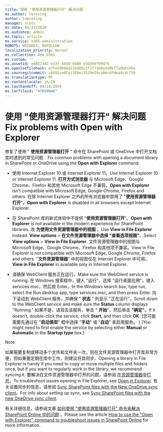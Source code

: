 ```yaml
---
title: 使用 "使用资源管理器打开" 解决问题
ms.author: toresing
author: tomresing
manager: scotv
ms.date: 04/21/2020
ms.audience: Admin
ms.topic: article
ms.service: o365-administration
ROBOTS: NOINDEX, NOFOLLOW
localization_priority: Normal
ms.collection: Adm_O365
ms.custom: ''
ms.assetid: ed852342-e33f-4450-8400-63d30df09476
ms.openlocfilehash: e7fe59b94d216d89c2f2f7100a3d8bf7a0b0196e
ms.sourcegitcommit: c6692ce0fa1358ec3529e59ca0ecdfdea4cdc759
ms.translationtype: MT
ms.contentlocale: zh-CN
ms.lasthandoff: 09/14/2020
ms.locfileid: "47659048"
---
```

# <a name="fix-problems-with-open-with-explorer"></a><span data-ttu-id="3711d-102">使用 "使用资源管理器打开" 解决问题</span><span class="sxs-lookup"><span data-stu-id="3711d-102">Fix problems with Open with Explorer</span></span>

<span data-ttu-id="3711d-103">修复了使用 " **使用资源管理器打开** " 命令在 SharePoint 或 OneDrive 中打开文档库时遇到的常见问题：</span><span class="sxs-lookup"><span data-stu-id="3711d-103">Fix common problems with opening a document library in SharePoint or OneDrive using the **Open with Explorer** command:</span></span> 
  
- <span data-ttu-id="3711d-104">使用 Internet Explorer 10 或 Internet Explorer 11。</span><span class="sxs-lookup"><span data-stu-id="3711d-104">Use Internet Explorer 10 or Internet Explorer 11.</span></span> <span data-ttu-id="3711d-105">**打开方式浏览器** 与 Microsoft Edge、Google Chrome、Firefox 和其他 Microsoft Edge 不兼容。</span><span class="sxs-lookup"><span data-stu-id="3711d-105">**Open with Explorer** isn't compatible with Microsoft Edge, Google Chrome, Firefox and others.</span></span> <span data-ttu-id="3711d-106">在除 Internet Explorer 之外的所有浏览器中禁用了 "**使用资源管理器打开**"。</span><span class="sxs-lookup"><span data-stu-id="3711d-106">**Open with Explorer** is disabled in all browsers except Internet Explorer.</span></span> 
    
- <span data-ttu-id="3711d-107">在 SharePoint 库的新式体验中不提供 "**使用资源管理器打开**"。</span><span class="sxs-lookup"><span data-stu-id="3711d-107">**Open with Explorer** is not available in the modern experience for SharePoint libraries.</span></span> <span data-ttu-id="3711d-108">改 **为使用文件资源管理器中的视图** 。</span><span class="sxs-lookup"><span data-stu-id="3711d-108">Use **View in File Explorer** instead.</span></span> <span data-ttu-id="3711d-109">**View options** \> **在文件资源管理器中选择 "查看选项视图"**。</span><span class="sxs-lookup"><span data-stu-id="3711d-109">Select **View options** \> **View in File Explorer**.</span></span> <span data-ttu-id="3711d-110">文件资源管理器中的视图与 Microsoft Edge、Google Chrome、Firefox 和其他项不兼容。</span><span class="sxs-lookup"><span data-stu-id="3711d-110">View in File Explorer is not compatible with Microsoft Edge, Google Chrome, Firefox and others.</span></span> <span data-ttu-id="3711d-111">"**文件资源管理器**" 中的视图仅在 Internet Explorer 中可用。</span><span class="sxs-lookup"><span data-stu-id="3711d-111">**View in File Explorer** in available only in Internet Explorer.</span></span> 
    
- <span data-ttu-id="3711d-112">请确保 WebClient 服务正在运行。</span><span class="sxs-lookup"><span data-stu-id="3711d-112">Make sure the WebClient service is running.</span></span> <span data-ttu-id="3711d-113">在 Windows 搜索框中，键入 "运行"，选择 "运行桌面应用"，键入 services.msc，然后按 Enter。</span><span class="sxs-lookup"><span data-stu-id="3711d-113">In the Windows search box, type run, select the Run desktop app, type services.msc, and then press Enter.</span></span> <span data-ttu-id="3711d-114">向下滚动到 WebClient 服务，并确保 " **状态** " 列显示 "正在运行"。</span><span class="sxs-lookup"><span data-stu-id="3711d-114">Scroll down to the WebClient service and make sure the **Status** column displays "Running."</span></span> <span data-ttu-id="3711d-115">如果不是，请双击该服务，单击 " **开始**"，然后单击 **"确定"**。</span><span class="sxs-lookup"><span data-stu-id="3711d-115">If it doesn't, double-click the service, click **Start**, and then click **OK**.</span></span> <span data-ttu-id="3711d-116"> (您可能需要先通过在 "**启动类型**" 框中选择 "**手动**" 或 "**自动**" 来启用服务。 ) </span><span class="sxs-lookup"><span data-stu-id="3711d-116">(You might need to first enable the service by selecting either **Manual** or **Automatic** in the **Startup type** box.)</span></span> 
    
> [!NOTE]
> <span data-ttu-id="3711d-117">如果需要复制或移动多个文件和文件夹一次，则在文件资源管理器中打开库非常方便，但如果要定期在库中工作，则建议将其同步。</span><span class="sxs-lookup"><span data-stu-id="3711d-117">Opening a library in File Explorer is handy if you need to copy or move multiple files and folders once, but if you want to regularly work in the library, we recommend syncing it.</span></span> <span data-ttu-id="3711d-118">要解决在文件资源管理器中打开的问题，请参阅 [在资源管理器中打开](https://go.microsoft.com/fwlink/?linkid=871665)。</span><span class="sxs-lookup"><span data-stu-id="3711d-118">To troubleshoot issues opening in File Explorer, see [Open in Explorer](https://go.microsoft.com/fwlink/?linkid=871665).</span></span> <span data-ttu-id="3711d-119">有关设置同步的信息，请参阅 [Sync SharePoint files with the New OneDrive sync client](https://go.microsoft.com/fwlink/?linkid=871666)。</span><span class="sxs-lookup"><span data-stu-id="3711d-119">For info about setting up sync, see [Sync SharePoint files with the new OneDrive sync client](https://go.microsoft.com/fwlink/?linkid=871666).</span></span>
  
<span data-ttu-id="3711d-120">有关详细信息，请参阅文章 [如何使用 "使用资源管理器打开" 命令来解决 SharePoint Online 中的问题](https://docs.microsoft.com/sharepoint/support/lists-and-libraries/troubleshoot-issues-using-open-with-explorer) 。</span><span class="sxs-lookup"><span data-stu-id="3711d-120">Please see the article [How to use the "Open with Explorer" command to troubleshoot issues in SharePoint Online](https://docs.microsoft.com/sharepoint/support/lists-and-libraries/troubleshoot-issues-using-open-with-explorer) for more information.</span></span> 
  

